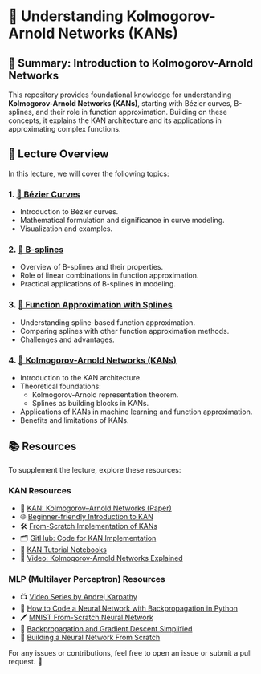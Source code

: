 # 🌟 Understanding Kolmogorov-Arnold Networks (KANs)

## 📝 Summary: Introduction to Kolmogorov-Arnold Networks
This repository provides foundational knowledge for understanding **Kolmogorov-Arnold Networks (KANs)**, starting with Bézier curves, B-splines, and their role in function approximation. Building on these concepts, it explains the KAN architecture and its applications in approximating complex functions.

## 🎯 Lecture Overview
In this lecture, we will cover the following topics:

### 1. [**🎨 Bézier Curves**](https://github.com/spagnoloG/kan/blob/main/code/notebooks/01-bezier_curves.ipynb)
   - Introduction to Bézier curves.
   - Mathematical formulation and significance in curve modeling.
   - Visualization and examples.

### 2. [**📐 B-splines**](https://github.com/spagnoloG/kan/blob/main/code/notebooks/02-bsplines.ipynb)
   - Overview of B-splines and their properties.
   - Role of linear combinations in function approximation.
   - Practical applications of B-splines in modeling.

### 3. [**🔧 Function Approximation with Splines**](https://github.com/spagnoloG/kan/blob/main/code/notebooks/02-bsplines.ipynb)
   - Understanding spline-based function approximation.
   - Comparing splines with other function approximation methods.
   - Challenges and advantages.

### 4. [**🚀 Kolmogorov-Arnold Networks (KANs)**](https://github.com/spagnoloG/kan/blob/main/code/notebooks/03-kan.ipynb)
   - Introduction to the KAN architecture.
   - Theoretical foundations:
     - Kolmogorov-Arnold representation theorem.
     - Splines as building blocks in KANs.
   - Applications of KANs in machine learning and function approximation.
   - Benefits and limitations of KANs.

## 📚 Resources
To supplement the lecture, explore these resources:

### **KAN Resources**
- 📄 [KAN: Kolmogorov–Arnold Networks (Paper)](https://arxiv.org/pdf/2404.19756)
- 🌐 [Beginner-friendly Introduction to KAN](https://www.dailydoseofds.com/a-beginner-friendly-introduction-to-kolmogorov-arnold-networks-kan/)
- 🛠️ [From-Scratch Implementation of KANs](https://mlwithouttears.com/2024/05/15/a-from-scratch-implementation-of-kolmogorov-arnold-networks-kan/)
- 🗂️ [GitHub: Code for KAN Implementation](https://github.com/lollodealma/ml_without_tears/tree/master)
- 📘 [KAN Tutorial Notebooks](https://github.com/pg2455/KAN-Tutorial/tree/main)
- 🎥 [Video: Kolmogorov-Arnold Networks Explained](https://www.youtube.com/watch?v=-PFIkkwWdnM)

### **MLP (Multilayer Perceptron) Resources**
- 📺 [Video Series by Andrej Karpathy](https://www.youtube.com/watch?v=VMj-3S1tku0&list=PLAqhIrjkxbuWI23v9cThsA9GvCAUhRvKZ&index=1)
- 🧠 [How to Code a Neural Network with Backpropagation in Python](https://machinelearningmastery.com/implement-backpropagation-algorithm-scratch-python/)
- 🖊️ [MNIST From-Scratch Neural Network](https://github.com/t9nzin/mnist-from-scratch/blob/main/src/neural_network.py)
- 📖 [Backpropagation and Gradient Descent Simplified](https://www.pycodemates.com/2023/02/backpropagation-and-gradient-descent-simplified.html)
- 🔨 [Building a Neural Network From Scratch](https://www.pycodemates.com/2023/04/coding-a-neural-network-from-scratch-using-python.html)

For any issues or contributions, feel free to open an issue or submit a pull request. 🤝